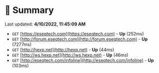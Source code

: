 # 📖 Summary
Last updated: **4/10/2022, 11:45:09 AM**

- `GET` [https://eseqtech.com](https://eseqtech.com) - **Up** (252ms)
- `GET` [http://forum.eseqtech.com](http://forum.eseqtech.com) - **Up** (7277ms)
- `GET` [http://hexp.net](http://hexp.net) - **Up** (44ms)
- `GET` [http://ws.hexp.net](http://ws.hexp.net) - **Up** (46ms)
- `GET` [http://eseqtech.com/infoline](http://eseqtech.com/infoline) - **Up** (103ms)
